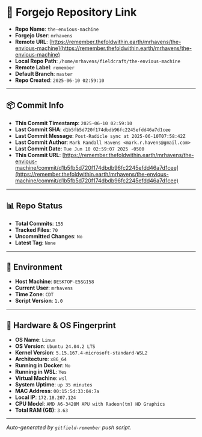 # 🔗 Forgejo Repository Link

- **Repo Name**: `the-envious-machine`
- **Forgejo User**: `mrhavens`
- **Remote URL**: [https://remember.thefoldwithin.earth/mrhavens/the-envious-machine](https://remember.thefoldwithin.earth/mrhavens/the-envious-machine)
- **Local Repo Path**: `/home/mrhavens/fieldcraft/the-envious-machine`
- **Remote Label**: `remember`
- **Default Branch**: `master`
- **Repo Created**: `2025-06-10 02:59:10`

---

## 📦 Commit Info

- **This Commit Timestamp**: `2025-06-10 02:59:10`
- **Last Commit SHA**: `d1b5fb5d720f174dbdb96fc2245efdd46a7d1cee`
- **Last Commit Message**: `Post-Radicle sync at 2025-06-10T07:58:42Z`
- **Last Commit Author**: `Mark Randall Havens <mark.r.havens@gmail.com>`
- **Last Commit Date**: `Tue Jun 10 02:59:07 2025 -0500`
- **This Commit URL**: [https://remember.thefoldwithin.earth/mrhavens/the-envious-machine/commit/d1b5fb5d720f174dbdb96fc2245efdd46a7d1cee](https://remember.thefoldwithin.earth/mrhavens/the-envious-machine/commit/d1b5fb5d720f174dbdb96fc2245efdd46a7d1cee)

---

## 📊 Repo Status

- **Total Commits**: `155`
- **Tracked Files**: `70`
- **Uncommitted Changes**: `No`
- **Latest Tag**: `None`

---

## 🧭 Environment

- **Host Machine**: `DESKTOP-E5SGI58`
- **Current User**: `mrhavens`
- **Time Zone**: `CDT`
- **Script Version**: `1.0`

---

## 🧬 Hardware & OS Fingerprint

- **OS Name**: `Linux`
- **OS Version**: `Ubuntu 24.04.2 LTS`
- **Kernel Version**: `5.15.167.4-microsoft-standard-WSL2`
- **Architecture**: `x86_64`
- **Running in Docker**: `No`
- **Running in WSL**: `Yes`
- **Virtual Machine**: `wsl`
- **System Uptime**: `up 35 minutes`
- **MAC Address**: `00:15:5d:33:04:7a`
- **Local IP**: `172.18.207.124`
- **CPU Model**: `AMD A6-3420M APU with Radeon(tm) HD Graphics`
- **Total RAM (GB)**: `3.63`

---

_Auto-generated by `gitfield-remember` push script._
